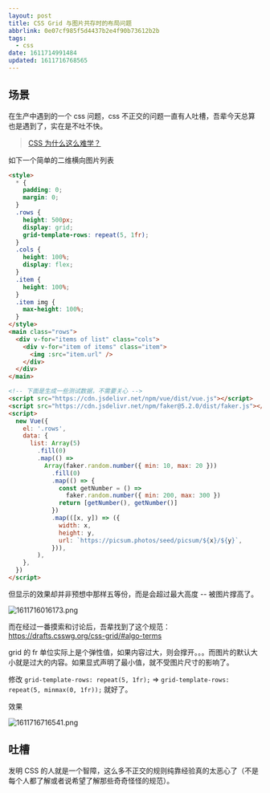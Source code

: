```yaml
---
layout: post
title: CSS Grid 与图片共存时的布局问题
abbrlink: 0e07cf985f5d4437b2e4f90b73612b2b
tags:
  - css
date: 1611714991484
updated: 1611716768565
---
```


## 场景

在生产中遇到的一个 css 问题，css 不正交的问题一直有人吐槽，吾辈今天总算也是遇到了，实在是不吐不快。

> [CSS 为什么这么难学？](https://zhuanlan.zhihu.com/p/29888231)

如下一个简单的二维横向图片列表

```html
<style>
  * {
    padding: 0;
    margin: 0;
  }
  .rows {
    height: 500px;
    display: grid;
    grid-template-rows: repeat(5, 1fr);
  }
  .cols {
    height: 100%;
    display: flex;
  }
  .item {
    height: 100%;
  }
  .item img {
    max-height: 100%;
  }
</style>
<main class="rows">
  <div v-for="items of list" class="cols">
    <div v-for="item of items" class="item">
      <img :src="item.url" />
    </div>
  </div>
</main>

<!-- 下面是生成一些测试数据，不需要关心 -->
<script src="https://cdn.jsdelivr.net/npm/vue/dist/vue.js"></script>
<script src="https://cdn.jsdelivr.net/npm/faker@5.2.0/dist/faker.js"></script>
<script>
  new Vue({
    el: '.rows',
    data: {
      list: Array(5)
        .fill(0)
        .map(() =>
          Array(faker.random.number({ min: 10, max: 20 }))
            .fill(0)
            .map(() => {
              const getNumber = () =>
                faker.random.number({ min: 200, max: 300 })
              return [getNumber(), getNumber()]
            })
            .map(([x, y]) => ({
              width: x,
              height: y,
              url: `https://picsum.photos/seed/picsum/${x}/${y}`,
            })),
        ),
    },
  })
</script>
```

但显示的效果却并非预想中那样五等份，而是会超过最大高度 -- 被图片撑高了。

![1611716016173.png](/resource/ab035c3bd9314c17ad6ec4390a6b00b7.png)

而在经过一番摸索和讨论后，吾辈找到了这个规范：<https://drafts.csswg.org/css-grid/#algo-terms>

grid 的 fr 单位实际上是个弹性值，如果内容过大，则会撑开。。。而图片的默认大小就是过大的内容。如果显式声明了最小值，就不受图片尺寸的影响了。

修改 `grid-template-rows: repeat(5, 1fr);` => `grid-template-rows: repeat(5, minmax(0, 1fr));` 就好了。

效果

![1611716716541.png](/resource/f315fce582304158b1913b4f2c947a84.png)

## 吐槽

发明 CSS 的人就是一个智障，这么多不正交的规则纯靠经验真的太恶心了（不是每个人都了解或者说希望了解那些奇奇怪怪的规范）。
